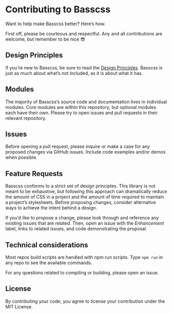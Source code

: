 # Contributing to Basscss

Want to help make Basscss better? Here’s how.

First off, please be courteous and respectful.
Any and all contributions are welcome, but remember to be nice :sunglasses:

## Design Principles

If you’re new to Basscss, be sure to read the [Design Principles](http://www.basscss.com/docs/reference/principles/).
Basscss is just as much about what’s not included, as it is about what it has.

## Modules

The majority of Basscss’s source code and documentation lives in individual modules. Core modules are within this repository, but optional modules each have their own.
Please try to open issues and pull requests in their relevant repository.

## Issues

Before opening a pull request, please inquire or make a case for any proposed changes via GitHub issues.
Include code examples and/or demos when possible.

## Feature Requests

Basscss conforms to a strict set of design principles.
This library is not meant to be exhaustive, but following this approach can dramatically reduce the amount of CSS in a project and the amount of time required to maintain a project’s stylesheets.
Before proposing changes, consider alternative ways to achieve the intent behind a design.

If you’d like to propose a change, please look through and reference any existing issues that are related.
Then, open an issue with the *Enhancement* label, links to related issues, and code demonstrating the proposal.

## Technical considerations

Most repos build scripts are handled with npm run scripts. Type `npm run` in any repo to see the available commands.

For any questions related to compiling or building, please open an issue.

## License

By contributing your code, you agree to license your contribution under the MIT License.

